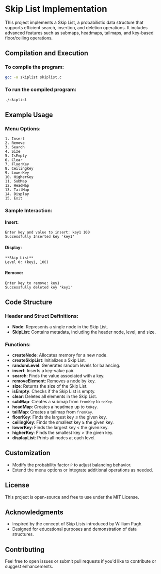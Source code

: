 # Skip List Implementation

This project implements a Skip List, a probabilistic data structure that supports efficient search, insertion, and deletion operations. It includes advanced features such as submaps, headmaps, tailmaps, and key-based floor/ceiling operations.

## Compilation and Execution

### To compile the program:
```bash
gcc -o skiplist skiplist.c
```

### To run the compiled program:
```bash
./skiplist
```

## Example Usage

### Menu Options:
```text
1. Insert
2. Remove
3. Search
4. Size
5. IsEmpty
6. Clear
7. FloorKey
8. CeilingKey
9. LowerKey
10. HigherKey
11. SubMap
12. HeadMap
13. TailMap
14. Display
15. Exit
```

### Sample Interaction:

#### Insert:
```text
Enter key and value to insert: key1 100
Successfully Inserted key 'key1'
```

#### Display:
```text
**Skip List**
Level 0: (key1, 100)
```

#### Remove:
```text
Enter key to remove: key1
Successfully deleted key 'key1'
```

## Code Structure

### Header and Struct Definitions:
- **Node**: Represents a single node in the Skip List.
- **SkipList**: Contains metadata, including the header node, level, and size.

### Functions:
- **createNode**: Allocates memory for a new node.
- **createSkipList**: Initializes a Skip List.
- **randomLevel**: Generates random levels for balancing.
- **insert**: Inserts a key-value pair.
- **search**: Finds the value associated with a key.
- **removeElement**: Removes a node by key.
- **size**: Returns the size of the Skip List.
- **isEmpty**: Checks if the Skip List is empty.
- **clear**: Deletes all elements in the Skip List.
- **subMap**: Creates a submap from `fromKey` to `toKey`.
- **headMap**: Creates a headmap up to `toKey`.
- **tailMap**: Creates a tailmap from `fromKey`.
- **floorKey**: Finds the largest key ≤ the given key.
- **ceilingKey**: Finds the smallest key ≥ the given key.
- **lowerKey**: Finds the largest key < the given key.
- **higherKey**: Finds the smallest key > the given key.
- **displayList**: Prints all nodes at each level.

## Customization

- Modify the probability factor `P` to adjust balancing behavior.
- Extend the menu options or integrate additional operations as needed.

## License

This project is open-source and free to use under the MIT License.

## Acknowledgments

- Inspired by the concept of Skip Lists introduced by William Pugh.
- Designed for educational purposes and demonstration of data structures.

## Contributing

Feel free to open issues or submit pull requests if you'd like to contribute or suggest enhancements.
